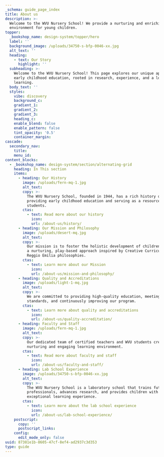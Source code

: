 ```yaml
---
_schema: guide_page_index
title: About us
description: >-
  Welcome to the WVU Nursery School! We provide a nurturing and enriching
  environment for young children.
topper:
  _bookshop_name: design-system/topper/hero
  label: ''
  background_image: /uploads/34750-s-bfp-0046-xx.jpg
  alt_text: ''
  heading:
    - text: Our Story
      highlight: ''
  subheading: >-
    Welcome to the WVU Nursery School! This page explores our unique approach to
    early childhood education, rooted in research, experience, and a love of
    learning.
  body_text: ''
  styles:
    vibe: discovery
    background_c:
    gradient_1:
    gradient_2:
    gradient_3:
    heading_c:
    enable_blend: false
    enable_pattern: false
    tint_opacity: '0.5'
    container_margin:
cascade:
  secondary_nav:
    title:
    menu_id:
content_blocks:
  - _bookshop_name: design-system/section/alternating-grid
    heading: In This section
    items:
      - heading: Our History
        image: /uploads/fern-mq-1.jpg
        alt_text:
        copy: >-
          The WVU Nursery School, founded in 1944, has a rich history of
          providing early childhood education and serving as a resource for WVU
          students.
        ctas:
          - text: Read more about our history
            icon:
            url: /about-us/history/
      - heading: Our Mission and Philosophy
        image: /uploads/desert-mq.jpg
        alt_text:
        copy: >-
          Our mission is to foster the holistic development of children through
          a nurturing, play-based approach inspired by Creative Curriculum and
          Reggio Emilia philosophies.
        ctas:
          - text: Learn more about our Mission
            icon:
            url: /about-us/mission-and-philosophy/
      - heading: Quality and Accreditations
        image: /uploads/light-1-mq.jpg
        alt_text:
        copy: >-
          We are committed to providing high-quality education, meeting rigorous
          standards, and continuously improving our program.
        ctas:
          - text: Learn more about quality and accreditations
            icon:
            url: /about-us/quality-accreditation/
      - heading: Faculty and Staff
        image: /uploads/fern-mq-1.jpg
        alt_text:
        copy: >-
          Our dedicated team of certified teachers and WVU students create a
          nurturing and engaging learning environment.
        ctas:
          - text: Read more about faculty and staff
            icon:
            url: /about-us/faculty-and-staff/
      - heading: Lab School Experience
        image: /uploads/34750-s-bfp-0046-xx.jpg
        alt_text:
        copy: >-
          The WVU Nursery School is a laboratory school that trains future
          professionals, advances research, and provides children with an
          exceptional learning experience.
        ctas:
          - text: Learn more about the lab school experience
            icon:
            url: /about-us/lab-school-experience/
    postscript:
      copy: ''
      postscript_links:
    config:
      edit_mode_only: false
uuid: 87381e1b-8605-47cf-8ef4-ad2937c3d353
type: guide
---
```

